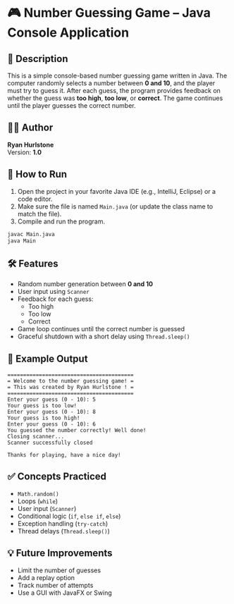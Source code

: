 # 🎮 Number Guessing Game – Java Console Application

## 📌 Description
This is a simple console-based number guessing game written in Java. The computer randomly selects a number between **0 and 10**, and the player must try to guess it. After each guess, the program provides feedback on whether the guess was **too high**, **too low**, or **correct**. The game continues until the player guesses the correct number.

## 🧑‍💻 Author
**Ryan Hurlstone**  
Version: **1.0**

## 🚀 How to Run

1. Open the project in your favorite Java IDE (e.g., IntelliJ, Eclipse) or a code editor.
2. Make sure the file is named `Main.java` (or update the class name to match the file).
3. Compile and run the program.

```bash
javac Main.java
java Main
```

## 🛠 Features

- Random number generation between **0 and 10**
- User input using `Scanner`
- Feedback for each guess:
  - Too high
  - Too low
  - Correct
- Game loop continues until the correct number is guessed
- Graceful shutdown with a short delay using `Thread.sleep()`

## 📸 Example Output

```
========================================
= Welcome to the number guessing game! =
= This was created by Ryan Hurlstone ! =
========================================
Enter your guess (0 - 10): 5
Your guess is too low!
Enter your guess (0 - 10): 8
Your guess is too high!
Enter your guess (0 - 10): 6
You guessed the number correctly! Well done!
Closing scanner...
Scanner successfully closed

Thanks for playing, have a nice day!
```

## ✅ Concepts Practiced

- `Math.random()`
- Loops (`while`)
- User input (`Scanner`)
- Conditional logic (`if`, `else if`, `else`)
- Exception handling (`try-catch`)
- Thread delays (`Thread.sleep()`)

## 💡 Future Improvements

- Limit the number of guesses
- Add a replay option
- Track number of attempts
- Use a GUI with JavaFX or Swing
